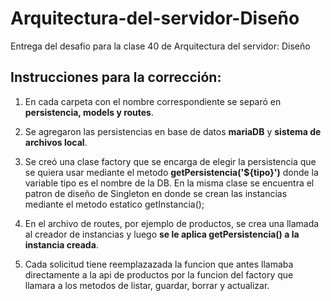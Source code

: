 # Arquitectura-del-servidor-Diseño
Entrega del desafio para la clase 40 de Arquitectura del servidor: Diseño

<h2>Instrucciones para la corrección:</h2>

1.  En cada carpeta con el nombre correspondiente se separó en <strong>persistencia, models y routes</strong>.

2. Se agregaron las persistencias en base de datos <strong>mariaDB</strong> y <strong>sistema de archivos local</strong>.

3. Se creó una clase factory que se encarga de elegir la persistencia que se quiera usar mediante el metodo <strong>getPersistencia('${tipo}')</strong> donde la variable tipo es el nombre de la DB.
En la misma clase se encuentra el patron de diseño de Singleton en donde se crean las instancias mediante el metodo estatico getInstancia();

4. En el archivo de routes, por ejemplo de productos, se crea una llamada al creador de instancias y luego <strong>se le aplica getPersistencia() a la instancia creada</strong>.

5. Cada solicitud tiene reemplazazada la funcion que antes llamaba directamente a la api de productos por la funcion del factory que llamara a los metodos de listar, guardar, borrar y actualizar.
